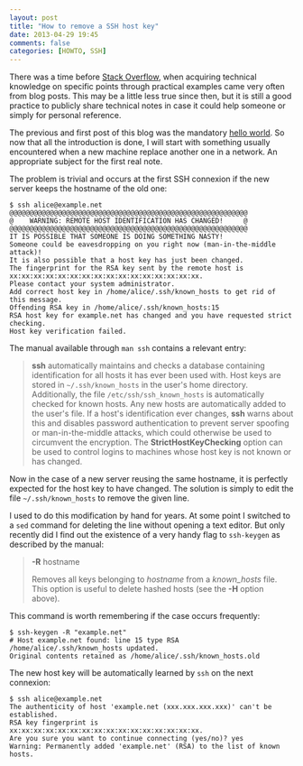 ```yaml
---
layout: post
title: "How to remove a SSH host key"
date: 2013-04-29 19:45
comments: false
categories: [HOWTO, SSH]
---
```


There was a time before [Stack Overflow][1], when acquiring technical knowledge
on specific points through practical examples came very often from blog posts.
This may be a little less true since then, but it is still a good practice to
publicly share technical notes in case it could help someone or simply for
personal reference.

The previous and first post of this blog was the mandatory [hello world][2]. So
now that all the introduction is done, I will start with something usually
encountered when a new machine replace another one in a network. An appropriate
subject for the first real note.

<!-- more -->

The problem is trivial and occurs at the first SSH connexion if the new server
keeps the hostname of the old one:

    $ ssh alice@example.net
    @@@@@@@@@@@@@@@@@@@@@@@@@@@@@@@@@@@@@@@@@@@@@@@@@@@@@@@@@@@
    @    WARNING: REMOTE HOST IDENTIFICATION HAS CHANGED!     @
    @@@@@@@@@@@@@@@@@@@@@@@@@@@@@@@@@@@@@@@@@@@@@@@@@@@@@@@@@@@
    IT IS POSSIBLE THAT SOMEONE IS DOING SOMETHING NASTY!
    Someone could be eavesdropping on you right now (man-in-the-middle attack)!
    It is also possible that a host key has just been changed.
    The fingerprint for the RSA key sent by the remote host is
    xx:xx:xx:xx:xx:xx:xx:xx:xx:xx:xx:xx:xx:xx:xx:xx.
    Please contact your system administrator.
    Add correct host key in /home/alice/.ssh/known_hosts to get rid of this message.
    Offending RSA key in /home/alice/.ssh/known_hosts:15
    RSA host key for example.net has changed and you have requested strict checking.
    Host key verification failed.

The manual available through `man ssh` contains a relevant entry:

> **ssh** automatically maintains and checks a database containing
> identification for all hosts it has ever been used with. Host keys are stored
> in `~/.ssh/known_hosts` in the user's home directory. Additionally, the file
> `/etc/ssh/ssh_known_hosts` is automatically checked for known hosts. Any new
> hosts are automatically added to the user's file. If a host's identification
> ever changes, **ssh** warns about this and disables password authentication
> to prevent server spoofing or man-in-the-middle attacks, which could
> otherwise be used to circumvent the encryption. The **StrictHostKeyChecking**
> option can be used to control logins to machines whose host key is not known
> or has changed.

Now in the case of a new server reusing the same hostname, it is perfectly
expected for the host key to have changed. The solution is simply to edit the
file `~/.ssh/known_hosts` to remove the given line.

I used to do this modification by hand for years. At some point I switched to a
`sed` command for deleting the line without opening a text editor. But only
recently did I find out the existence of a very handy flag to `ssh-keygen` as
described by the manual:

> **-R** hostname
>
> Removes all keys belonging to _hostname_ from a _known_hosts_ file.
> This option is useful to delete hashed hosts (see the **-H** option
> above).

This command is worth remembering if the case occurs frequently:

    $ ssh-keygen -R "example.net"
    # Host example.net found: line 15 type RSA
    /home/alice/.ssh/known_hosts updated.
    Original contents retained as /home/alice/.ssh/known_hosts.old

The new host key will be automatically learned by `ssh` on the next connexion:

    $ ssh alice@example.net
    The authenticity of host 'example.net (xxx.xxx.xxx.xxx)' can't be established.
    RSA key fingerprint is xx:xx:xx:xx:xx:xx:xx:xx:xx:xx:xx:xx:xx:xx:xx:xx.
    Are you sure you want to continue connecting (yes/no)? yes
    Warning: Permanently added 'example.net' (RSA) to the list of known hosts.

[1]: http://stackoverflow.com
[2]: /blog/2013/04/15/hello-world
